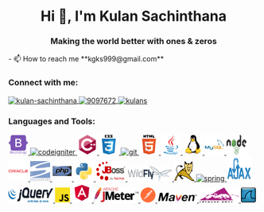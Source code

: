 <h1 align="center">Hi 👋, I'm Kulan Sachinthana</h1>
<h3 align="center">Making the world better with ones & zeros</h3> - 📫 How to reach me **kgks999@gmail.com** <h3 align="left">
<h3 align="left">Connect with me:</h3>
<p align="left">
  <a href="https://linkedin.com/in/kulan-sachinthana" target="blank">
    <img align="center" src="https://raw.githubusercontent.com/rahuldkjain/github-profile-readme-generator/master/src/images/icons/Social/linked-in-alt.svg" alt="kulan-sachinthana" height="30" width="40" />
  </a>
  <a href="https://stackoverflow.com/users/9097672" target="blank">
    <img align="center" src="https://raw.githubusercontent.com/rahuldkjain/github-profile-readme-generator/master/src/images/icons/Social/stack-overflow.svg" alt="9097672" height="30" width="40" />
  </a>
  <a href="https://www.hackerrank.com/kulans" target="blank">
    <img align="center" src="https://raw.githubusercontent.com/rahuldkjain/github-profile-readme-generator/master/src/images/icons/Social/hackerrank.svg" alt="kulans" height="30" width="40" />
  </a>
</p>
<h3 align="left">Languages and Tools:</h3>
<p align="left">
  <a href="https://getbootstrap.com" target="_blank" rel="noreferrer">
    <img src="https://raw.githubusercontent.com/devicons/devicon/master/icons/bootstrap/bootstrap-plain-wordmark.svg" alt="bootstrap" width="40" height="40" />
  </a>
  <a href="https://codeigniter.com" target="_blank" rel="noreferrer">
    <img src="https://cdn.worldvectorlogo.com/logos/codeigniter.svg" alt="codeigniter" width="40" height="40" />
  </a>
  <a href="https://www.w3schools.com/cpp/" target="_blank" rel="noreferrer">
    <img src="https://raw.githubusercontent.com/devicons/devicon/master/icons/cplusplus/cplusplus-original.svg" alt="cplusplus" width="40" height="40" />
  </a>
  <a href="https://www.w3schools.com/css/" target="_blank" rel="noreferrer">
    <img src="https://raw.githubusercontent.com/devicons/devicon/master/icons/css3/css3-original-wordmark.svg" alt="css3" width="40" height="40" />
  </a>
  <a href="https://git-scm.com/" target="_blank" rel="noreferrer">
    <img src="https://www.vectorlogo.zone/logos/git-scm/git-scm-icon.svg" alt="git" width="40" height="40" />
  </a>
  <a href="https://www.w3.org/html/" target="_blank" rel="noreferrer">
    <img src="https://raw.githubusercontent.com/devicons/devicon/master/icons/html5/html5-original-wordmark.svg" alt="html5" width="40" height="40" />
  </a>
  <a href="https://www.java.com" target="_blank" rel="noreferrer">
    <img src="https://raw.githubusercontent.com/devicons/devicon/master/icons/java/java-original.svg" alt="java" width="40" height="40" />
  </a>
  <a href="https://www.linux.org/" target="_blank" rel="noreferrer">
    <img src="https://raw.githubusercontent.com/devicons/devicon/master/icons/linux/linux-original.svg" alt="linux" width="40" height="40" />
  </a>
  <a href="https://www.mysql.com/" target="_blank" rel="noreferrer">
    <img src="https://raw.githubusercontent.com/devicons/devicon/master/icons/mysql/mysql-original-wordmark.svg" alt="mysql" width="40" height="40" />
  </a>
  <a href="https://nodejs.org" target="_blank" rel="noreferrer">
    <img src="https://raw.githubusercontent.com/KulanS/KulanS/main/assets/icons/nodejs_logo.svg" alt="nodejs" width="40" height="40" />
  </a>
  <a href="https://www.oracle.com/" target="_blank" rel="noreferrer">
    <img src="https://raw.githubusercontent.com/devicons/devicon/master/icons/oracle/oracle-original.svg" alt="oracle" width="40" height="40" />
  </a>
  </a>
  <a href="https://subversion.apache.org/" target="_blank" rel="noreferrer">
    <img src="https://raw.githubusercontent.com/KulanS/KulanS/main/assets/icons/subversion_logo.svg" alt="oracle" width="40" height="40" />
  </a>
  <a href="https://www.php.net" target="_blank" rel="noreferrer">
    <img src="https://raw.githubusercontent.com/devicons/devicon/master/icons/php/php-original.svg" alt="php" width="40" height="40" />
  </a>
  <a href="https://www.python.org" target="_blank" rel="noreferrer">
    <img src="https://raw.githubusercontent.com/devicons/devicon/master/icons/python/python-original.svg" alt="python" width="40" height="40" />
  </a>
  <a href="https://www.jboss.org/" target="_blank" rel="noreferrer">
    <img src="https://raw.githubusercontent.com/KulanS/KulanS/main/assets/icons/jboss_logo.svg" alt="jboss" width="60" height="40" />
  </a>
  <a href="https://www.wildfly.org/" target="_blank" rel="noreferrer">
    <img src="https://raw.githubusercontent.com/KulanS/KulanS/main/assets/icons/wildfly_logo.svg" alt="wildfly" width="90" height="30" />
  </a>
  <a href="https://tomcat.apache.org/" target="_blank" rel="noreferrer">
    <img src="https://raw.githubusercontent.com/KulanS/KulanS/main/assets/icons/tomcat_logo.svg" alt="tomcat" width="40" height="40" />
  </a>
  <a href="https://spring.io/" target="_blank" rel="noreferrer">
    <img src="https://www.vectorlogo.zone/logos/springio/springio-icon.svg" alt="spring" width="40" height="40" />
  </a>
  <a href="https://en.wikipedia.org/wiki/Ajax_(programming)" target="_blank" rel="noreferrer">
    <img src="https://raw.githubusercontent.com/KulanS/KulanS/main/assets/icons/ajax_logo.svg" alt="ajax" width="50" height="50" />
  </a>
  <a href="https://jquery.com/" target="_blank" rel="noreferrer">
    <img src="https://raw.githubusercontent.com/KulanS/KulanS/main/assets/icons/jquery_logo.svg" alt="jquery" width="90" height="30" />
  </a>
  <a href="https://www.javascript.com/" target="_blank" rel="noreferrer">
    <img src="https://raw.githubusercontent.com/KulanS/KulanS/main/assets/icons/javascript_logo.svg" alt="javascript" width="30" height="30" />
  </a>
  <a href="https://angular.io/" target="_blank" rel="noreferrer">
    <img src="https://raw.githubusercontent.com/KulanS/KulanS/main/assets/icons/angular_logo.svg" alt="angular" width="40" height="40" />
  </a>
  <a href="https://jmeter.apache.org/" target="_blank" rel="noreferrer">
    <img src="https://raw.githubusercontent.com/KulanS/KulanS/main/assets/icons/jmeter_logo.svg" alt="jmeter" width="90" height="30" />
  </a>
  <a href="https://www.postman.com/" target="_blank" rel="noreferrer">
    <img src="https://raw.githubusercontent.com/KulanS/KulanS/main/assets/icons/postman_logo.svg" alt="postman" width="30" height="30" />
  </a>
  <a href="https://maven.apache.org/" target="_blank" rel="noreferrer">
    <img src="https://raw.githubusercontent.com/KulanS/KulanS/main/assets/icons/maven_logo.svg" alt="maven" width="80" height="20" />
  </a>
  <a href="https://ant.apache.org/" target="_blank" rel="noreferrer">
    <img src="https://raw.githubusercontent.com/KulanS/KulanS/main/assets/icons/ant_logo.svg" alt="ant" width="80" height="30" />
  </a>
  <a href="https://www.wireshark.org/" target="_blank" rel="noreferrer">
    <img src="https://raw.githubusercontent.com/KulanS/KulanS/main/assets/icons/wireshark_logo.svg" alt="wireshark" width="30" height="30" />
  </a>
</p>
